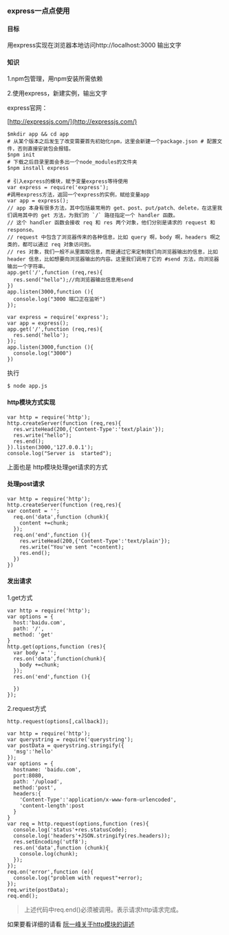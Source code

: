 ### express一点点使用

#### 目标

用express实现在浏览器本地访问http://localhost:3000 输出文字

#### 知识

1.npm包管理，用npm安装所需依赖

2.使用express，新建实例，输出文字

express官网：

[http://expressjs.com/](http://expressjs.com/)

```
$mkdir app && cd app
# 从某个版本之后发生了改变需要首先初始化npm，这里会新建一个package.json # 配置文件，否则直接安装包会报错。
$npm init
# 下载之后目录里面会多出一个node_modules的文件夹
$npm install express
```



```
# 引入express的模块，赋予变量express等待使用
var express = require('express');
#调用express方法，返回一个express的实例，赋给变量app
var app = express();
// app 本身有很多方法，其中包括最常用的 get、post、put/patch、delete，在这里我们调用其中的 get 方法，为我们的 `/` 路径指定一个 handler 函数。
// 这个 handler 函数会接收 req 和 res 两个对象，他们分别是请求的 request 和 response。
// request 中包含了浏览器传来的各种信息，比如 query 啊，body 啊，headers 啊之类的，都可以通过 req 对象访问到。
// res 对象，我们一般不从里面取信息，而是通过它来定制我们向浏览器输出的信息，比如 header 信息，比如想要向浏览器输出的内容。这里我们调用了它的 #send 方法，向浏览器输出一个字符串。
app.get('/',function (req,res){
  res.send("hello");//向浏览器输出信息用send
})
app.listen(3000,function (){
  console.log("3000 端口正在监听")
});
```



```
var express = require('express');
var app = express();
app.get('/',function (req,res){
  res.send('hello');
});
app.listen(3000,function (){
  console.log("3000")
})
```

执行

```
$ node app.js
```

#### http模块方式实现

```
var http = require('http');
http.createServer(function (req,res){
  res.writeHead(200,{'Content-Type':'text/plain'});
  res.write("hello");
  res.end();
}).listen(3000,'127.0.0.1');
console.log("Server is  started");
```

上面也是 http模块处理get请求的方式



#### 处理post请求

```
var http = require('http');
http.createServer(function (req,res){
var content = '';
  req.on('data',function (chunk){
    content +=chunk;
  });
  req.on('end',function (){
    res.writeHead(200,{'Content-Type':'text/plain'});
    res.write("You've sent "+content);
    res.end();
  })
})
```

#### 发出请求

1.get方式

```
var http = require('http');
var options = {
  host:'baidu.com',
  path: '/',
  method: 'get'
}
http.get(options,function (res){
  var body = '';
  res.on('data',function(chunk){
    body +=chunk;
  });
  res.on('end',function (){
    
  })
});
```

2.request方式

```
http.request(options[,callback]);
```

```
var http = require('http');
var querystring = require('querystring');
var postData = querystring.stringify({
  'msg':'hello'
});
var options = {
  hostname: 'baidu.com',
  port:8080,
  path: '/upload',
  method:'post',
  headers:{
    'Content-Type':'application/x-www-form-urlencoded',
    'content-length':post
  }
}
var req = http.request(options,function (res){
  console.log('status'+res.statusCode);
  console.log('headers'+JSON.stringify(res.headers));
  res.setEncoding('utf8');
  res.on('data',function (chunk){
    console.log(chunk);
  });
});
req.on('error',function (e){
  console.log("problem with request"+error);
});
req.write(postData);
req.end();
```

> 上述代码中req.end()必须被调用。表示请求http请求完成。

如果要看详细的请看   [阮一峰关于http模块的讲述](http://javascript.ruanyifeng.com/nodejs/http.html)

